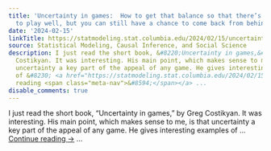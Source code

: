 ```yaml
---
title: 'Uncertainty in games:  How to get that balance so that there’s a motivation
  to play well, but you can still have a chance to come back from behind?'
date: '2024-02-15'
linkTitle: https://statmodeling.stat.columbia.edu/2024/02/15/uncertainty-in-games-how-to-get-that-balance-so-that-theres-a-motivation-to-play-well-but-you-can-still-have-a-chance-to-come-back-from-behind/
source: Statistical Modeling, Causal Inference, and Social Science
description: I just read the short book, &#8220;Uncertainty in games,&#8221; by Greg
  Costikyan. It was interesting. His main point, which makes sense to me, is that
  uncertainty a key part of the appeal of any game. He gives interesting examples
  of &#8230; <a href="https://statmodeling.stat.columbia.edu/2024/02/15/uncertainty-in-games-how-to-get-that-balance-so-that-theres-a-motivation-to-play-well-but-you-can-still-have-a-chance-to-come-back-from-behind/">Continue
  reading <span class="meta-nav">&#8594;</span></a> ...
disable_comments: true
---
```

I just read the short book, &#8220;Uncertainty in games,&#8221; by Greg Costikyan. It was interesting. His main point, which makes sense to me, is that uncertainty a key part of the appeal of any game. He gives interesting examples of &#8230; <a href="https://statmodeling.stat.columbia.edu/2024/02/15/uncertainty-in-games-how-to-get-that-balance-so-that-theres-a-motivation-to-play-well-but-you-can-still-have-a-chance-to-come-back-from-behind/">Continue reading <span class="meta-nav">&#8594;</span></a> ...